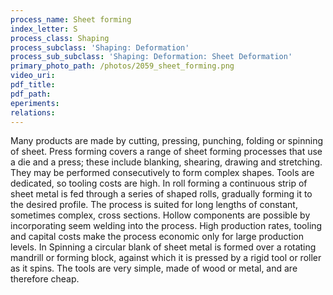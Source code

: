 ```yaml
---
process_name: Sheet forming
index_letter: S
process_class: Shaping
process_subclass: 'Shaping: Deformation'
process_sub_subclass: 'Shaping: Deformation: Sheet Deformation'
primary_photo_path: /photos/2059_sheet_forming.png
video_uri:
pdf_title:
pdf_path:
eperiments:
relations:
---
```


Many products are made by cutting, pressing, punching, folding or spinning of sheet. Press forming covers a range of sheet forming processes that use a die and a press; these include blanking, shearing, drawing and stretching. They may be performed consecutively to form complex shapes. Tools are dedicated, so tooling costs are high. In roll forming a continuous strip of sheet metal is fed through a series of shaped rolls, gradually forming it to the desired profile. The process is suited for long lengths of constant, sometimes complex, cross sections. Hollow components are possible by incorporating seem welding into the process. High production rates, tooling and capital costs make the process economic only for large production levels. In Spinning a circular blank of sheet metal is formed over a rotating mandrill or forming block, against which it is pressed by a rigid tool or roller as it spins. The tools are very simple, made of wood or metal, and are therefore cheap.